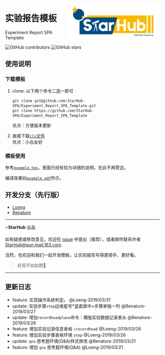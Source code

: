 <a href="https://benature.github.io/"><img src="img/starhub.png" width="300" align="right"></a>

# 实验报告模板

Experiment Report SPA Template

![GitHub contributors](https://img.shields.io/github/contributors/StarHub-SPA/Experiment_Report_SPA_Template)
![GitHub stars](https://img.shields.io/github/stars/StarHub-SPA/Experiment_Report_SPA_Template?style=flat)

## 使用说明

### 下载模板

1. clone: 以下两个命令二选一即可  

   ```shell
   git clone git@github.com:StarHub-SPA/Experiment_Report_SPA_Template.git
   git clone https://github.com/StarHub-SPA/Experiment_Report_SPA_Template
   ```

   优点：方便版本更新

2. 直接下载[`cls`文件](https://github.com/StarHub-SPA/Experiment_Report_SPA_Template/blob/master/spaexp.cls)  
   优点：小白友好

### 模板使用

参考[`example.tex`](https://github.com/StarHub-SPA/Experiment_Report_SPA_Template/blob/master/example.tex)，里面已经有较为详细的说明，在此不再赘述。

编译效果如[`example.pdf`](https://github.com/StarHub-SPA/Experiment_Report_SPA_Template/blob/master/example.pdf)所示。

## 开发分支（先行版）

- [Loeng](https://github.com/StarHub-SPA/Experiment_Report_SPA_Template/tree/loeng)
- [Benature](https://github.com/StarHub-SPA/Experiment_Report_SPA_Template/tree/benature)

---

⭐️**StarHub** 出品

如有疑惑或修改意见，欢迎在 [issue](https://github.com/StarHub-SPA/Experiment_Report_SPA_Template/issues) 中提出（推荐），或者邮件联系作者 <StarHub@qun.mail.163.com>.

当然，也欢迎和我们一起开发模板，让实验报告写得更顺手、更好看。

>好用不如给颗🌟

---

## 更新日志

- feature: 实现操作系统判定。 @Loeng-2019/03/31
- update:  实验步骤`step`边缘星号*竖直居中+步骤单独一列  @Benature-2019/03/27
- update:  增加`recordheadplane`命令：横版实验数据记录表头  @Benature-2019/03/26
- feature: 增加实验记录信息表格 `\recordhead` @Loeng-2019/03/26
- feature: 增加实验步骤表格环境 `step` @Loeng-2019/03/26
- update:  `qna` 思考题环境(Q&A)样式修改 @Benature-2019/03/21
- feature: 增加 `qna` 思考题环境(Q&A) @Loeng-2019/03/21
